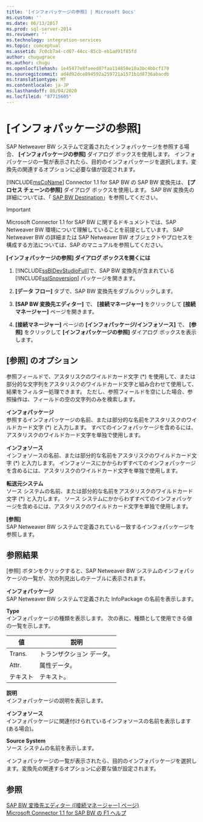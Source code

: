 ```yaml
---
title: '[インフォパッケージの参照] | Microsoft Docs'
ms.custom: ''
ms.date: 06/13/2017
ms.prod: sql-server-2014
ms.reviewer: ''
ms.technology: integration-services
ms.topic: conceptual
ms.assetid: 7c0cb7a4-cd07-44cc-85cb-eb1ad91f85fd
author: chugugrace
ms.author: chugu
ms.openlocfilehash: 1e45477e8faeed07faa114850e10a3bc4bbcf170
ms.sourcegitcommit: ad4d92dce894592a259721a1571b1d8736abacdb
ms.translationtype: MT
ms.contentlocale: ja-JP
ms.lasthandoff: 08/04/2020
ms.locfileid: "87715605"
---
```

# <a name="look-up-infopackage"></a>[インフォパッケージの参照]
  SAP Netweaver BW システムで定義されたインフォパッケージを参照する場合、 **[インフォパッケージの参照]** ダイアログ ボックスを使用します。 インフォパッケージの一覧が表示されたら、目的のインフォパッケージを選択します。変換先の関連するオプションに必要な値が設定されます。  
  
 [!INCLUDE[msCoName](../../includes/msconame-md.md)] Connector 1.1 for SAP BW の SAP BW 変換先は、 **[プロセス チェーンの参照]** ダイアログ ボックスを使用します。 SAP BW 変換先の詳細については、「 [SAP BW Destination](sap-bw-destination.md)」を参照してください。  
  
> [!IMPORTANT]  
>  Microsoft Connector 1.1 for SAP BW に関するドキュメントでは、SAP Netweaver BW 環境について理解していることを前提としています。 SAP Netweaver BW の詳細または SAP Netweaver BW オブジェクトやプロセスを構成する方法については、SAP のマニュアルを参照してください。  
  
 **[インフォパッケージの参照] ダイアログ ボックスを開くには**  
  
1.  [!INCLUDE[ssBIDevStudioFull](../../includes/ssbidevstudiofull-md.md)]で、SAP BW 変換先が含まれている [!INCLUDE[ssISnoversion](../../includes/ssisnoversion-md.md)] パッケージを開きます。  
  
2.  **[データ フロー]** タブで、SAP BW 変換先をダブルクリックします。  
  
3.  **[SAP BW 変換先エディター]** で、 **[接続マネージャー]** をクリックして **[接続マネージャー]** ページを開きます。  
  
4.  **[接続マネージャー]** ページの **[インフォパッケージ/インフォソース]** で、 **[参照]** をクリックして **[インフォパッケージの参照]** ダイアログ ボックスを表示します。  
  
## <a name="lookup-options"></a>[参照] のオプション  
 参照フィールドで、アスタリスクのワイルドカード文字 (*) を使用して、または部分的な文字列をアスタリスクのワイルドカード文字と組み合わせて使用して、結果をフィルター処理できます。 ただし、参照フィールドを空にした場合、参照操作は、フィールドの空の文字列のみを検索します。  
  
 **インフォパッケージ**  
 参照するインフォパッケージの名前、または部分的な名前をアスタリスクのワイルドカード文字 (*) と入力します。 すべてのインフォパッケージを含めるには、アスタリスクのワイルドカード文字を単独で使用します。  
  
 **インフォソース**  
 インフォソースの名前、または部分的な名前をアスタリスクのワイルドカード文字 (*) と入力します。 インフォソースにかからわずすべてのインフォパッケージを含めるには、アスタリスクのワイルドカード文字を単独で使用します。  
  
 **転送元システム**  
 ソース システムの名前、または部分的な名前をアスタリスクのワイルドカード文字 (*) と入力します。 ソース システムにかからわずすべてのインフォパッケージを含めるには、アスタリスクのワイルドカード文字を単独で使用します。  
  
 **[参照]**  
 SAP Netweaver BW システムで定義されている一致するインフォパッケージを参照します。  
  
## <a name="lookup-results"></a>参照結果  
 [参照] ボタンをクリックすると、SAP Netweaver BW システムのインフォパッケージの一覧が、次の列見出しのテーブルに表示されます。  
  
 **インフォパッケージ**  
 SAP Netweaver BW システムで定義された InfoPackage の名前を表示します。  
  
 **Type**  
 インフォパッケージの種類を表示します。 次の表に、種類として使用できる値の一覧を示します。  
  
|値|説明|  
|-----------|-----------------|  
|Trans.|トランザクション データ。|  
|Attr.|属性データ。|  
|テキスト|テキスト。|  
  
 **説明**  
 インフォパッケージの説明を表示します。  
  
 **インフォソース**  
 インフォパッケージに関連付けられているインフォソースの名前を表示します (ある場合)。  
  
 **Source System**  
 ソース システムの名前を表示します。  
  
 インフォパッケージの一覧が表示されたら、目的のインフォパッケージを選択します。変換先の関連するオプションに必要な値が設定されます。  
  
## <a name="see-also"></a>参照  
 [SAP BW 変換先エディター &#40;[接続マネージャー] ページ&#41;](sap-bw-destination-editor-connection-manager-page.md)   
 [Microsoft Connector 1.1 for SAP BW の F1 ヘルプ](../microsoft-connector-for-sap-bw-f1-help.md)  
  
  
